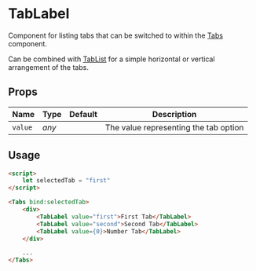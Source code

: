 # TabLabel
Component for listing tabs that can be switched to within the [Tabs](./tabs.md)
component.

Can be combined with [TabList](./tab-list.md) for a simple horizontal or
vertical arrangement of the tabs.

## Props
| Name | Type | Default | Description |
| --- | --- | --- | --- |
| `value` | _any_ | | The value representing the tab option

## Usage
```html
<script>
    let selectedTab = "first"
</script>

<Tabs bind:selectedTab>
    <div>
        <TabLabel value="first">First Tab</TabLabel>
        <TabLabel value="second">Second Tab</TabLabel>
        <TabLabel value={0}>Number Tab</TabLabel>
    </div>

    ...
</Tabs>
```
